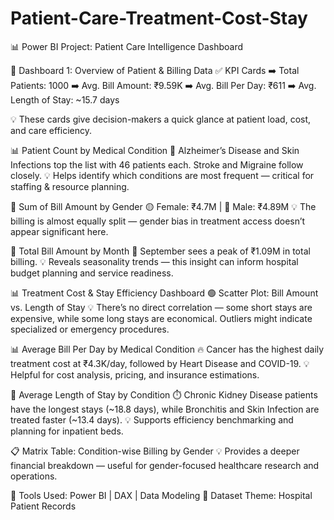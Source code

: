 # Patient-Care-Treatment-Cost-Stay

📊 Power BI Project: Patient Care Intelligence Dashboard

📌 Dashboard 1: Overview of Patient & Billing Data
✅ KPI Cards
➡️ Total Patients: 1000
➡️ Avg. Bill Amount: ₹9.59K
➡️ Avg. Bill Per Day: ₹611
➡️ Avg. Length of Stay: ~15.7 days

💡 These cards give decision-makers a quick glance at patient load, cost, and care efficiency.

📊 Patient Count by Medical Condition
🧠 Alzheimer’s Disease and Skin Infections top the list with 46 patients each. Stroke and Migraine follow closely.
💡 Helps identify which conditions are most frequent — critical for staffing & resource planning.

👥 Sum of Bill Amount by Gender
🟡 Female: ₹4.7M | 🔴 Male: ₹4.89M
💡 The billing is almost equally split — gender bias in treatment access doesn’t appear significant here.

📅 Total Bill Amount by Month
🚀 September sees a peak of ₹1.09M in total billing.
💡 Reveals seasonality trends — this insight can inform hospital budget planning and service readiness.

📊 Treatment Cost & Stay Efficiency Dashboard 
🟢 Scatter Plot: Bill Amount vs. Length of Stay
💡 There’s no direct correlation — some short stays are expensive, while some long stays are economical. Outliers might indicate specialized or emergency procedures.

📊 Average Bill Per Day by Medical Condition
🔥 Cancer has the highest daily treatment cost at ₹4.3K/day, followed by Heart Disease and COVID-19.
💡 Helpful for cost analysis, pricing, and insurance estimations.

📘 Average Length of Stay by Condition
⏱️ Chronic Kidney Disease patients have the longest stays (~18.8 days), while Bronchitis and Skin Infection are treated faster (~13.4 days).
💡 Supports efficiency benchmarking and planning for inpatient beds.

📋 Matrix Table: Condition-wise Billing by Gender
💡 Provides a deeper financial breakdown — useful for gender-focused healthcare research and operations.

🎯 Tools Used: Power BI | DAX | Data Modeling
📂 Dataset Theme: Hospital Patient Records
